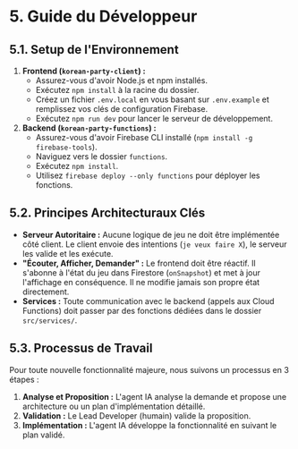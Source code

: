 # 5. Guide du Développeur

## 5.1. Setup de l'Environnement

1.  **Frontend (`korean-party-client`) :**
    -   Assurez-vous d'avoir Node.js et npm installés.
    -   Exécutez `npm install` à la racine du dossier.
    -   Créez un fichier `.env.local` en vous basant sur `.env.example` et remplissez vos clés de configuration Firebase.
    -   Exécutez `npm run dev` pour lancer le serveur de développement.
2.  **Backend (`korean-party-functions`) :**
    -   Assurez-vous d'avoir Firebase CLI installé (`npm install -g firebase-tools`).
    -   Naviguez vers le dossier `functions`.
    -   Exécutez `npm install`.
    -   Utilisez `firebase deploy --only functions` pour déployer les fonctions.

## 5.2. Principes Architecturaux Clés

-   **Serveur Autoritaire :** Aucune logique de jeu ne doit être implémentée côté client. Le client envoie des intentions (`je veux faire X`), le serveur les valide et les exécute.
-   **"Écouter, Afficher, Demander" :** Le frontend doit être réactif. Il s'abonne à l'état du jeu dans Firestore (`onSnapshot`) et met à jour l'affichage en conséquence. Il ne modifie jamais son propre état directement.
-   **Services :** Toute communication avec le backend (appels aux Cloud Functions) doit passer par des fonctions dédiées dans le dossier `src/services/`.

## 5.3. Processus de Travail

Pour toute nouvelle fonctionnalité majeure, nous suivons un processus en 3 étapes :
1.  **Analyse et Proposition :** L'agent IA analyse la demande et propose une architecture ou un plan d'implémentation détaillé.
2.  **Validation :** Le Lead Developer (humain) valide la proposition.
3.  **Implémentation :** L'agent IA développe la fonctionnalité en suivant le plan validé.